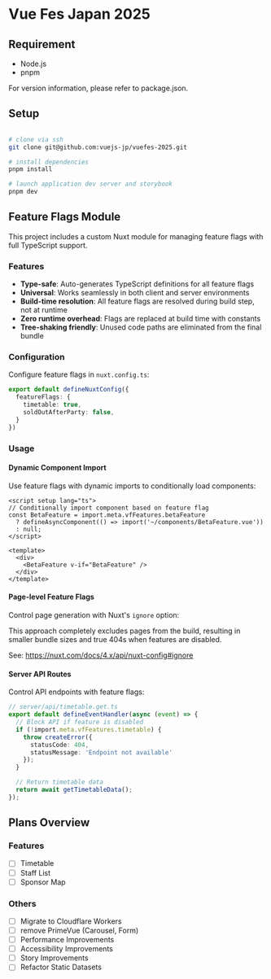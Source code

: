 # Vue Fes Japan 2025

## Requirement

- Node.js
- pnpm

For version information, please refer to package.json.

## Setup

```sh

# clone via ssh
git clone git@github.com:vuejs-jp/vuefes-2025.git

# install dependencies
pnpm install

# launch application dev server and storybook
pnpm dev
```

## Feature Flags Module

This project includes a custom Nuxt module for managing feature flags with full TypeScript support.

### Features

- **Type-safe**: Auto-generates TypeScript definitions for all feature flags
- **Universal**: Works seamlessly in both client and server environments
- **Build-time resolution**: All feature flags are resolved during build step, not at runtime
- **Zero runtime overhead**: Flags are replaced at build time with constants
- **Tree-shaking friendly**: Unused code paths are eliminated from the final bundle

### Configuration

Configure feature flags in `nuxt.config.ts`:

```ts
export default defineNuxtConfig({
  featureFlags: {
    timetable: true,
    soldOutAfterParty: false,
  }
})
```

### Usage

#### Dynamic Component Import

Use feature flags with dynamic imports to conditionally load components:

```vue
<script setup lang="ts">
// Conditionally import component based on feature flag
const BetaFeature = import.meta.vfFeatures.betaFeature 
  ? defineAsyncComponent(() => import('~/components/BetaFeature.vue'))
  : null;
</script>

<template>
  <div>
    <BetaFeature v-if="BetaFeature" />
  </div>
</template>
```

#### Page-level Feature Flags

Control page generation with Nuxt's `ignore` option:

This approach completely excludes pages from the build, resulting in smaller bundle sizes and true 404s when features are disabled.

See: https://nuxt.com/docs/4.x/api/nuxt-config#ignore

#### Server API Routes

Control API endpoints with feature flags:

```ts
// server/api/timetable.get.ts
export default defineEventHandler(async (event) => {
  // Block API if feature is disabled
  if (!import.meta.vfFeatures.timetable) {
    throw createError({
      statusCode: 404,
      statusMessage: 'Endpoint not available'
    });
  }

  // Return timetable data
  return await getTimetableData();
});
```

## Plans Overview

### Features

- [ ] Timetable
- [ ] Staff List
- [ ] Sponsor Map

### Others

- [ ] Migrate to Cloudflare Workers
- [ ] remove PrimeVue (Carousel, Form)
- [ ] Performance Improvements
- [ ] Accessibility Improvements
- [ ] Story Improvements
- [ ] Refactor Static Datasets
